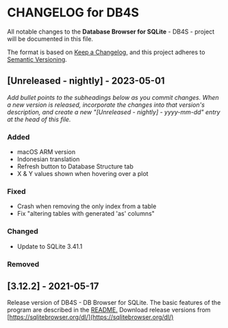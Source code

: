 # CHANGELOG for DB4S

All notable changes to the **Database Browser for SQLite** -
DB4S - project will be documented in this file.

The format is based on
[Keep a Changelog](https://keepachangelog.com/en/1.1.0/),
and this project adheres to
[Semantic Versioning](https://semver.org/spec/v2.0.0.html).

## [Unreleased - nightly] - 2023-05-01

_Add bullet points to the subheadings below as you commit changes.
When a new version is released, incorporate the changes
into that version's description, and create a new
"[Unreleased - nightly] - yyyy-mm-dd"
entry at the head of this file._

### Added
- macOS ARM version
- Indonesian translation
- Refresh button to Database Structure tab
- X & Y values shown when hovering over a plot

### Fixed
- Crash when removing the only index from a table
- Fix "altering tables with generated 'as' columns"

### Changed
- Update to SQLite 3.41.1

### Removed

## [3.12.2] - 2021-05-17

Release version of DB4S - DB Browser for SQLite.
The basic features of the program are described in the
[README.](https://github.com/sqlitebrowser/sqlitebrowser)
Download release versions from
[https://sqlitebrowser.org/dl/](https://sqlitebrowser.org/dl/)


